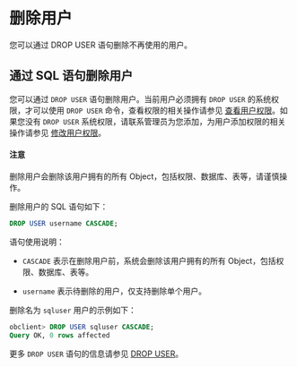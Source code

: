 # 删除用户

您可以通过 DROP USER 语句删除不再使用的用户。

## 通过 SQL 语句删除用户

您可以通过 `DROP USER` 语句删除用户。当前用户必须拥有 `DROP USER` 的系统权限，才可以使用 `DROP USER` 命令，查看权限的相关操作请参见 [查看用户权限](../2.oracle-mode/4.view-user-permissions-of-oracle-mode.md)。如果您没有 `DROP USER` 系统权限，请联系管理员为您添加，为用户添加权限的相关操作请参见 [修改用户权限](../2.oracle-mode/5.modify-user-permissions-of-oracle-mode.md)。

  <main id="notice" type='notice'>
    <h4>注意</h4>
    <p>删除用户会删除该用户拥有的所有 Object，包括权限、数据库、表等，请谨慎操作。</p>
  </main>

删除用户的 SQL 语句如下：

```sql
DROP USER username CASCADE;
```

语句使用说明：

* `CASCADE` 表示在删除用户前，系统会删除该用户拥有的所有 Object，包括权限、数据库、表等。

* `username` 表示待删除的用户，仅支持删除单个用户。

删除名为 `sqluser` 用户的示例如下：

```sql
obclient> DROP USER sqluser CASCADE;
Query OK, 0 rows affected
```

更多 `DROP USER` 语句的信息请参见 [DROP USER](../../../../../4.development-guide-refactoring/1.sql-syntax/3.common-tenant-of-oracle-mode/9.sql-statement-of-oracle-mode/1.ddl-of-oracle-mode/42.drop-user-of-oracle-mode.md)。

